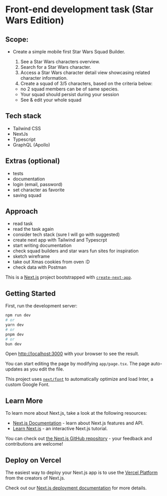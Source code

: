 # Front-end development task (Star Wars Edition)

## Scope:

- Create a simple mobile first Star Wars Squad Builder.

  1. See a Star Wars characters overview.
  2. Search for a Star Wars character.
  3. Access a Star Wars character detail view showcasing related character information.
  4. Create a squad of 3/5 characters, based on the criteria below:

  - no 2 squad members can be of same species.
  - Your squad should persist during your session
  - See & edit your whole squad

## Tech stack

- Tailwind CSS
- NextJs
- Typescript
- GraphQL (Apollo)

## Extras (optional)

- tests
- documentation
- login (email, password)
- set character as favorite
- saving squad

## Approach

- read task
- read the task again
- consider tech stack (sure I will go with suggested)
- create next app with Tailwind and Typescrpt
- start writing documentation
- check squad builders and star wars fun sites for inspiration
- sketch wireframe
- take out Xmas cookies from oven :D
- check data with Postman

This is a [Next.js](https://nextjs.org/) project bootstrapped with [`create-next-app`](https://github.com/vercel/next.js/tree/canary/packages/create-next-app).

## Getting Started

First, run the development server:

```bash
npm run dev
# or
yarn dev
# or
pnpm dev
# or
bun dev
```

Open [http://localhost:3000](http://localhost:3000) with your browser to see the result.

You can start editing the page by modifying `app/page.tsx`. The page auto-updates as you edit the file.

This project uses [`next/font`](https://nextjs.org/docs/basic-features/font-optimization) to automatically optimize and load Inter, a custom Google Font.

## Learn More

To learn more about Next.js, take a look at the following resources:

- [Next.js Documentation](https://nextjs.org/docs) - learn about Next.js features and API.
- [Learn Next.js](https://nextjs.org/learn) - an interactive Next.js tutorial.

You can check out [the Next.js GitHub repository](https://github.com/vercel/next.js/) - your feedback and contributions are welcome!

## Deploy on Vercel

The easiest way to deploy your Next.js app is to use the [Vercel Platform](https://vercel.com/new?utm_medium=default-template&filter=next.js&utm_source=create-next-app&utm_campaign=create-next-app-readme) from the creators of Next.js.

Check out our [Next.js deployment documentation](https://nextjs.org/docs/deployment) for more details.
